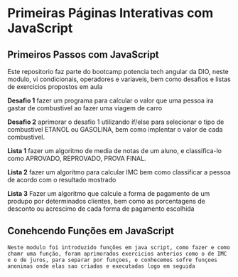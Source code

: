 # Primeiras Páginas Interativas com JavaScript

## Primeiros Passos com JavaScript

Este repositorio faz parte do bootcamp potencia tech angular da DIO, neste modulo, vi condicionais, operadores e variaveis, bem como desafios e listas de exercicios propostos em aula

**Desafio 1**
    fazer um programa para calcular o valor que uma pessoa ira gastar de combustivel ao fazer uma viagem de carro

**Desafio 2**
 aprimorar o desafio 1 utilizando if/else para selecionar o tipo de combustivel ETANOL ou GASOLINA, bem como implentar o valor de cada combustivel.

**Lista 1**
    fazer um algoritmo de media de notas de um aluno, e classifica-lo como APROVADO, REPROVADO, PROVA FINAL.

**Lista 2**
    fazer um algoritmo para calcular IMC bem como classificar a pessoa de acordo com o resultado mostrado

**Lista 3**
    Fazer um algoritmo que calcule a forma de pagamento de um produpo por determinados clientes, bem como as porcentagens de desconto ou acrescimo de cada forma de pagamento escolhida

## Conehcendo Funções em JavaScript
    
    Neste modulo foi introduzido funções em java script, como fazer e como chamr uma função, foram aprimorados exercicios anterios como o de IMC e o de juros, para separar por funçoes, e conhecemos sofre funçoes anonimas onde elas sao criadas e executadas logo em seguida